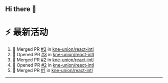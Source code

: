 ## Hi there 👋

<!--

**Here are some ideas to get you started:**

🙋‍♀️ A short introduction - what is your organization all about?
🌈 Contribution guidelines - how can the community get involved?
👩‍💻 Useful resources - where can the community find your docs? Is there anything else the community should know?
🍿 Fun facts - what does your team eat for breakfast?
🧙 Remember, you can do mighty things with the power of [Markdown](https://docs.github.com/github/writing-on-github/getting-started-with-writing-and-formatting-on-github/basic-writing-and-formatting-syntax)
-->


# ⚡ 最新活动

<!--START_SECTION:activity-->
1. 🎉 Merged PR [#3](https://github.com/kne-union/react-intl/pull/3) in [kne-union/react-intl](https://github.com/kne-union/react-intl)
2. 💪 Opened PR [#3](https://github.com/kne-union/react-intl/pull/3) in [kne-union/react-intl](https://github.com/kne-union/react-intl)
3. 🎉 Merged PR [#2](https://github.com/kne-union/react-intl/pull/2) in [kne-union/react-intl](https://github.com/kne-union/react-intl)
4. 💪 Opened PR [#2](https://github.com/kne-union/react-intl/pull/2) in [kne-union/react-intl](https://github.com/kne-union/react-intl)
5. 🎉 Merged PR [#1](https://github.com/kne-union/react-intl/pull/1) in [kne-union/react-intl](https://github.com/kne-union/react-intl)
<!--END_SECTION:activity-->

---
